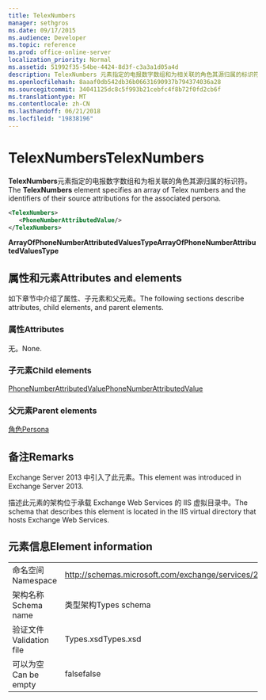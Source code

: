 ```yaml
---
title: TelexNumbers
manager: sethgros
ms.date: 09/17/2015
ms.audience: Developer
ms.topic: reference
ms.prod: office-online-server
localization_priority: Normal
ms.assetid: 51992f35-54be-4424-8d3f-c3a3a1d05a4d
description: TelexNumbers 元素指定的电报数字数组和为相关联的角色其源归属的标识符。
ms.openlocfilehash: 8aaaf0db542db36b06631690937b794374036a28
ms.sourcegitcommit: 34041125dc8c5f993b21cebfc4f8b72f0fd2cb6f
ms.translationtype: MT
ms.contentlocale: zh-CN
ms.lasthandoff: 06/21/2018
ms.locfileid: "19838196"
---
```

# <a name="telexnumbers"></a><span data-ttu-id="0991e-103">TelexNumbers</span><span class="sxs-lookup"><span data-stu-id="0991e-103">TelexNumbers</span></span>

<span data-ttu-id="0991e-104">**TelexNumbers**元素指定的电报数字数组和为相关联的角色其源归属的标识符。</span><span class="sxs-lookup"><span data-stu-id="0991e-104">The **TelexNumbers** element specifies an array of Telex numbers and the identifiers of their source attributions for the associated persona.</span></span> 
  
```XML
<TelexNumbers>
   <PhoneNumberAttributedValue/>
</TelexNumbers>
```

 <span data-ttu-id="0991e-105">**ArrayOfPhoneNumberAttributedValuesType**</span><span class="sxs-lookup"><span data-stu-id="0991e-105">**ArrayOfPhoneNumberAttributedValuesType**</span></span>
## <a name="attributes-and-elements"></a><span data-ttu-id="0991e-106">属性和元素</span><span class="sxs-lookup"><span data-stu-id="0991e-106">Attributes and elements</span></span>

<span data-ttu-id="0991e-107">如下章节中介绍了属性、子元素和父元素。</span><span class="sxs-lookup"><span data-stu-id="0991e-107">The following sections describe attributes, child elements, and parent elements.</span></span>
  
### <a name="attributes"></a><span data-ttu-id="0991e-108">属性</span><span class="sxs-lookup"><span data-stu-id="0991e-108">Attributes</span></span>

<span data-ttu-id="0991e-109">无。</span><span class="sxs-lookup"><span data-stu-id="0991e-109">None.</span></span>
  
### <a name="child-elements"></a><span data-ttu-id="0991e-110">子元素</span><span class="sxs-lookup"><span data-stu-id="0991e-110">Child elements</span></span>

[<span data-ttu-id="0991e-111">PhoneNumberAttributedValue</span><span class="sxs-lookup"><span data-stu-id="0991e-111">PhoneNumberAttributedValue</span></span>](phonenumberattributedvalue.md)
  
### <a name="parent-elements"></a><span data-ttu-id="0991e-112">父元素</span><span class="sxs-lookup"><span data-stu-id="0991e-112">Parent elements</span></span>

[<span data-ttu-id="0991e-113">角色</span><span class="sxs-lookup"><span data-stu-id="0991e-113">Persona</span></span>](persona.md)
  
## <a name="remarks"></a><span data-ttu-id="0991e-114">备注</span><span class="sxs-lookup"><span data-stu-id="0991e-114">Remarks</span></span>

<span data-ttu-id="0991e-115">Exchange Server 2013 中引入了此元素。</span><span class="sxs-lookup"><span data-stu-id="0991e-115">This element was introduced in Exchange Server 2013.</span></span>
  
<span data-ttu-id="0991e-116">描述此元素的架构位于承载 Exchange Web Services 的 IIS 虚拟目录中。</span><span class="sxs-lookup"><span data-stu-id="0991e-116">The schema that describes this element is located in the IIS virtual directory that hosts Exchange Web Services.</span></span>
  
## <a name="element-information"></a><span data-ttu-id="0991e-117">元素信息</span><span class="sxs-lookup"><span data-stu-id="0991e-117">Element information</span></span>

|||
|:-----|:-----|
|<span data-ttu-id="0991e-118">命名空间</span><span class="sxs-lookup"><span data-stu-id="0991e-118">Namespace</span></span>  <br/> |http://schemas.microsoft.com/exchange/services/2006/types  <br/> |
|<span data-ttu-id="0991e-119">架构名称</span><span class="sxs-lookup"><span data-stu-id="0991e-119">Schema name</span></span>  <br/> |<span data-ttu-id="0991e-120">类型架构</span><span class="sxs-lookup"><span data-stu-id="0991e-120">Types schema</span></span>  <br/> |
|<span data-ttu-id="0991e-121">验证文件</span><span class="sxs-lookup"><span data-stu-id="0991e-121">Validation file</span></span>  <br/> |<span data-ttu-id="0991e-122">Types.xsd</span><span class="sxs-lookup"><span data-stu-id="0991e-122">Types.xsd</span></span>  <br/> |
|<span data-ttu-id="0991e-123">可以为空</span><span class="sxs-lookup"><span data-stu-id="0991e-123">Can be empty</span></span>  <br/> |<span data-ttu-id="0991e-124">false</span><span class="sxs-lookup"><span data-stu-id="0991e-124">false</span></span>  <br/> |
   

